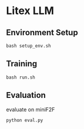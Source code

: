 # Litex LLM 

## Environment Setup

```
bash setup_env.sh
```

## Training

```
bash run.sh
```

## Evaluation

evaluate on miniF2F

```
python eval.py
```

